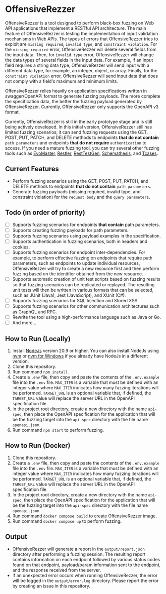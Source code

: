 # OffensiveRezzer

OffensiveRezzer is a tool designed to perform black-box fuzzing on Web API applications that implement a RESTful API architecture. 
The main feature of OffensiveRezzer is testing the implementation of input validation mechanisms in Web APIs. 
The types of errors that OffensiveRezzer tries to exploit are `missing required`, `invalid type`, and `constraint violation`. 
For the `missing required` error, OffensiveRezzer will delete several fields from the input data. 
Then, for `invalid type` error, OffensiveRezzer will change the data types of several fields in the input data. 
For example, if an input field requires a string data type, OffensiveRezzer will send input with a different data type, for example, an integer, object, or array. 
Finally, for the `constraint violation` error, OffensiveRezzer will send input data that does not comply with a field's maximum and minimum limits.

OffensiveRezzer relies heavily on application specifications written in swagger/OpenAPI format to generate fuzzing payloads. The more complete the specification data, 
the better the fuzzing payload generated by OffensiveRezzer. Currently, OffensiveRezzer only supports the OpenAPI v3 format.

Currently, OffensiveRezzer is still in the early prototype stage and is still being actively developed. 
In this initial version, OffensiveRezzer still has limited fuzzing scenarios; it can send fuzzing requests using the GET, POST, PUT, PATCH, and DELETE methods to endpoints **that do not contain** `path parameters` and endpoints **that do not require** `authentication` to access. 
If you need a mature fuzzing tool, you can try several other fuzzing tools such as [EvoMaster](https://github.com/EMResearch/EvoMaster), [Restler](https://github.com/microsoft/restler-fuzzer), 
[RestTestGen](https://github.com/SeUniVr/RestTestGen), [Schemathesis](https://github.com/schemathesis/schemathesis), and [Tcases](https://github.com/Cornutum/tcases).

## Current Features

- Perform fuzzing scenarios using the GET, POST, PUT, PATCH, and DELETE methods to endpoints **that do not contain** `path parameters`.
- Generate fuzzing payloads (missing required, invalid type, and constraint violation) for the `request body` and the `query parameters`.

## Todo (in order of priority)
- [ ] Supports fuzzing scenarios for endpoints **that contain** path parameters.
- [ ] Supports creating fuzzing payloads for path parameters.
- [ ] Supports fuzzing scenarios using payload examples in the specification.
- [ ] Supports authentication in fuzzing scenarios, both in headers and cookies.
- [ ] Supports fuzzing scenarios for endpoint inter-dependencies. For example, to perform effective fuzzing on endpoints that require path parameters, such as endpoints to update individual resources, OffensiveRezzer will try to create a new resource first and then perform fuzzing based on the identifier obtained from the new resource.
- [ ] Supports automatic creation of unit test scripts based on fuzzing results so that fuzzing scenarios can be replicated or replayed. The resulting unit tests will then be written in various formats that can be selected, such as JUnit (Java), Jest (JavaScript), and XUnit (C#).
- [ ] Supports fuzzing scenarios for SQL Injection and Stored XSS.
- [ ] Supports fuzzing scenarios for other communication architectures such as GraphQL and RPC.
- [ ] Rewrite the tool using a high-performance language such as Java or Go.
- [ ] And more...

## How to Run (Locally)
1. Install [NodeJs](https://nodejs.org) version 20.9 or higher. You can also install NodeJs using [nvm](https://github.com/nvm-sh/nvm) or [nvm for Windows](https://github.com/coreybutler/nvm-windows) if you already have NodeJs in a different version.
2. Clone this repository.
3. Run command `npm install`.
4. Create a `.env` file, then copy and paste the contents of the `.env.example` file into the `.env` file. `MAX_ITER` is a variable that must be defined with an integer value where `MAX_ITER` indicates how many fuzzing iterations will be performed. `TARGET_URL` is an optional variable that, if defined, the `TARGET_URL` value will replace the server URL in the OpenAPI specification file.
5. In the project root directory, create a new directory with the name `api-spec`, then place the OpenAPI specification for the application that will be the fuzzing target into the `api-spec` directory with the file name `openapi.json`.
6. Run command `npm start` to perform fuzzing.

## How to Run (Docker)
1. Clone this repository.
2. Create a `.env` file, then copy and paste the contents of the `.env.example` file into the `.env` file. `MAX_ITER` is a variable that must be defined with an integer value where `MAX_ITER` indicates how many fuzzing iterations will be performed. `TARGET_URL` is an optional variable that, if defined, the `TARGET_URL` value will replace the server URL in the OpenAPI specification file.
3. In the project root directory, create a new directory with the name `api-spec`, then place the OpenAPI specification for the application that will be the fuzzing target into the `api-spec` directory with the file name `openapi.json`.
4. Run command `docker compose build` to create OffensiveRezzer image.
5. Run command `docker compose up` to perform fuzzing.

## Output
- OffensiveRezzer will generate a report in the `output/report.json` directory after performing a fuzzing session. The resulting report contains information on each endpoint followed by various status codes found on that endpoint, payload/param information sent to the endpoint, and the response received from the server.
- If an unexpected error occurs when running OffensiveRezzer, the error will be logged in the `output/error.log` directory. Please report the error by creating an issue in this repository.
